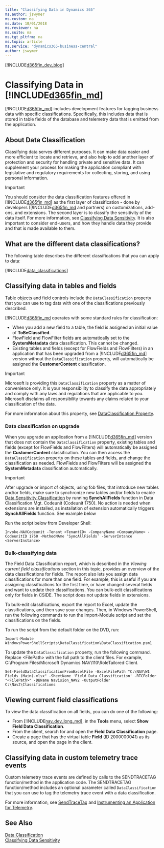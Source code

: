 ```yaml
---
title: "Classifying Data in Dynamics 365"
ms.author: jswymer
ms.custom: na
ms.date: 10/01/2018
ms.reviewer: na
ms.suite: na
ms.tgt_pltfrm: na
ms.topic: article
ms.service: "dynamics365-business-central"
author: jswymer
---
```


[!INCLUDE[d365fin_dev_blog](includes/d365fin_dev_blog.md)]

# Classifying Data in [!INCLUDE[d365fin_md](includes/d365fin_md.md)]
[!INCLUDE[d365fin_md](includes/d365fin_md.md)] includes development features for tagging business data with specific classifications. Specifically, this includes data that is stored in table fields of the database and telemetry data that is emitted from the application.    

## About Data Classification
Classifying data serves different purposes. It can make data easier and more efficient to locate and retrieve, and also help to add another layer of protection and security for handling private and sensitive data. It can supplement your process for making the application compliant with legislative and regulatory requirements for collecting, storing, and using personal information. 

>[!IMPORTANT]
> You should consider the data classification features offered in [!INCLUDE[d365fin_md](includes/d365fin_md.md)] as the first layer of classification - done by developers ([!INCLUDE[d365fin_md](includes/d365fin_md.md)  and partners) on customizations, add-ons, and extensions. The second layer is to classify the sensitivity of the data itself. For more information, see [Classifying Data Sensitivity](devenv-classifying-data-sensitivity.md). It is also important to consider end-users, and how they handle data they provide and that is made available to them.

## <a name="DataClassifications"></a>What are the different data classifications?
The following table describes the different classifications that you can apply to data:

[!INCLUDE[data_classifications](includes/data_classifications.md)] 
  
## Classifying data in tables and fields
Table objects and field controls include the `DataClassification` property that you can use to tag data with one of the classifications previously described.

[!INCLUDE[d365fin_md](includes/d365fin_md.md) operates with some standard rules for classification:
- When you add a new field to a table, the field is assigned an initial value of **ToBeClassified**.
- FlowField and FlowFilter fields are automatically set to the **SystemMetadata** data classification. This cannot be changed.
- Existing tables and fields (except for FlowFields and FlowFilters) in an application that has been upgraded from a [!INCLUDE[d365fin_md](includes/d365fin_md.md)] version without the `DataClassification` property, will automatically be assigned the **CustomerContent** classification.

>[!IMPORTANT]
> Microsoft is providing this `DataClassification` property as a matter of convenience only. It is your responsibility to classify the data appropriately and comply with any laws and regulations that are applicable to you. Microsoft disclaims all responsibility towards any claims related to your classification of the data.  

For more information about this property, see [DataClassification Property](properties/devenv-dataclassification-property.md).

### Data classification on upgrade
When you upgrade an application from a [!INCLUDE[d365fin_md](includes/d365fin_md.md)] version that does not contain the `DataClassification` property, existing tables and fields (except for FlowFields and FlowFilters) will automatically be assigned the **CustomerContent** classification. You can then access the `DataClassification` property on these tables and fields, and change the classification as needed. FlowFields and FlowFilters will be assigned the **SystemMetadata** classification automatically.

>[!IMPORTANT]
> After upgrade or import of objects, using fob files, that introduce new tables and/or fields, make sure to synchronize new tables and/or fields to enable [Data Sensitivity Classification](devenv-classifying-data-sensitivity.md) by running **SynchAllFields** function in Data Classification Mgt. Codeunit (Codeunit 1750). No action is needed when extensions are installed, as installation of extension automatically triggers **SynchAllFields** function. See example below

Run the script below from Developer Shell:
``` 
Invoke-NAVCodeunit -Tenant <TenantID> -CompanyName <CompanyName> -CodeunitID 1750 -MethodNAme ‘SyncAllFields’ -ServerIntance <ServerInstance>
```

### Bulk-classifying data
The Field Data Classification report, which is described in the *Viewing current field classifications* section in this topic, provides an overview of the data classifications for fields. The report also lets you assign data classifications for more than one field. For example, this is useful if you are assigning classifications for the first time, or have changed several fields and want to update their classifications. You can bulk-edit classifications only for fields in CSIDE. The script does not update fields in extensions.  

To bulk-edit classifications, export the report to Excel, update the classifications, and then save your changes. Then, in Windows PowerShell, run the following commands to run the Import-Module script and set the classifications on the fields.  

To run the script from the default folder on the DVD, run:  

``` 
Import-Module WindowsPowerShellScripts\DataClassification\DataClassification.psm1
``` 

To update the `DataClassification` property, run the following command. Replace \<FilePath\> with the full path to the client files. For example, C:\Program Files\Microsoft Dynamics NAV\110\RoleTailored Client.  
``` 
Set-FieldDataClassificationFromExcelFile -ExcelFilePath "C:\NAV\W1 Fields (Main).xlsx" -SheetName 'Field Data Classification' -RTCFolder "<FilePath>" -DBName Navision_NAV2 -OutputFolder C:\Nav2\Classifications
```  

## <a name="ViewDataClassifications"></a>Viewing current field classifications
To view the data classification on all fields, you can do one of the following:

- From [!INCLUDE[nav_dev_long_md](includes/nav_dev_long_md.md)], in the **Tools** menu, select **Show Field Data Classification**. 
- From the client, search for and open the **Field Data Classification** page. 
- Create a page that has the virtual table **Field** (ID 2000000041) as its source, and open the page in the client.

<!-- To view the data classification on all tables, create a page that has the virtual table **Table Metadata** (ID 2000000136)  as its source, and open the page in the client.
-->


## Classifying data in custom telemetry trace events
Custom telemetry trace events are defined by calls to the SENDTRACETAG function/method in the application code. The SENDTRACETAG function/method includes an optional parameter called `DataClassification` that you can use to tag the telemetry trace event with a data classification.

For more information, see [SendTraceTag](methods-auto/session/session-sendtracetag-method.md) and 
[Instrumenting an Application for Telemetry](devenv-instrument-application-for-telemetry.md). 

## See Also
[Data Classification](properties/devenv-dataclassification-property.md)  
[Classifying Data Sensitivity](devenv-classifying-data-sensitivity.md)  

